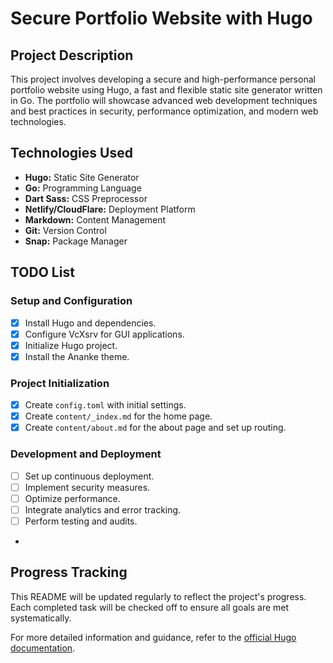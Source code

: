 # Secure Portfolio Website with Hugo

## Project Description
This project involves developing a secure and high-performance personal portfolio website using Hugo, a fast and flexible static site generator written in Go. The portfolio will showcase advanced web development techniques and best practices in security, performance optimization, and modern web technologies.

## Technologies Used
- **Hugo:** Static Site Generator
- **Go:** Programming Language
- **Dart Sass:** CSS Preprocessor
- **Netlify/CloudFlare:** Deployment Platform
- **Markdown:** Content Management
- **Git:** Version Control
- **Snap:** Package Manager

## TODO List

### Setup and Configuration
- [x] Install Hugo and dependencies.
- [x] Configure VcXsrv for GUI applications.
- [x] Initialize Hugo project.
- [x] Install the Ananke theme.

### Project Initialization
- [x] Create `config.toml` with initial settings.
- [x] Create `content/_index.md` for the home page.
- [x] Create `content/about.md` for the about page and set up routing.

### Development and Deployment
- [ ] Set up continuous deployment.
- [ ] Implement security measures.
- [ ] Optimize performance.
- [ ] Integrate analytics and error tracking.
- [ ] Perform testing and audits.
- 
## Progress Tracking
This README will be updated regularly to reflect the project's progress. Each completed task will be checked off to ensure all goals are met systematically.

For more detailed information and guidance, refer to the [official Hugo documentation](https://gohugo.io/documentation/).
